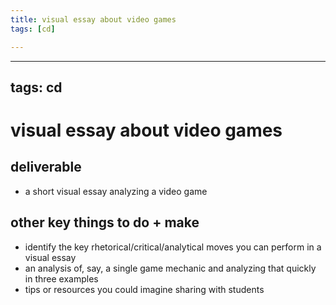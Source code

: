 ```yaml
---
title: visual essay about video games
tags: [cd]

---
```


---
tags: cd
---

# visual essay about video games

## deliverable
* a short visual essay analyzing a video game

## other key things to do + make
* identify the key rhetorical/critical/analytical moves you can perform in a visual essay
* an analysis of, say, a single game mechanic and analyzing that quickly in three examples
* tips or resources you could imagine sharing with students

